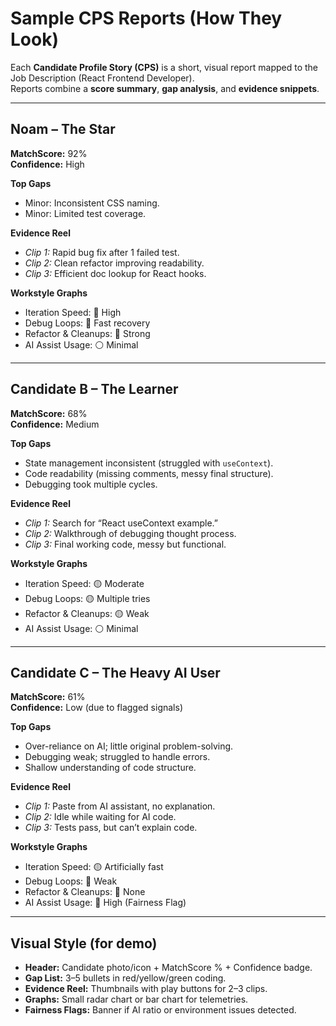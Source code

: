 # Sample CPS Reports (How They Look)

Each **Candidate Profile Story (CPS)** is a short, visual report mapped to the Job Description (React Frontend Developer).  
Reports combine a **score summary**, **gap analysis**, and **evidence snippets**.

---

## Noam – The Star

**MatchScore:** 92%  
**Confidence:** High  

**Top Gaps**
- Minor: Inconsistent CSS naming.  
- Minor: Limited test coverage.  

**Evidence Reel**
- *Clip 1:* Rapid bug fix after 1 failed test.  
- *Clip 2:* Clean refactor improving readability.  
- *Clip 3:* Efficient doc lookup for React hooks.  

**Workstyle Graphs**
- Iteration Speed: 🔵 High  
- Debug Loops: 🔵 Fast recovery  
- Refactor & Cleanups: 🔵 Strong  
- AI Assist Usage: ⚪ Minimal  

---

## Candidate B – The Learner

**MatchScore:** 68%  
**Confidence:** Medium  

**Top Gaps**
- State management inconsistent (struggled with `useContext`).  
- Code readability (missing comments, messy final structure).  
- Debugging took multiple cycles.  

**Evidence Reel**
- *Clip 1:* Search for “React useContext example.”  
- *Clip 2:* Walkthrough of debugging thought process.  
- *Clip 3:* Final working code, messy but functional.  

**Workstyle Graphs**
- Iteration Speed: 🟡 Moderate  
- Debug Loops: 🟡 Multiple tries  
- Refactor & Cleanups: 🟡 Weak  
- AI Assist Usage: ⚪ Minimal  

---

## Candidate C – The Heavy AI User

**MatchScore:** 61%  
**Confidence:** Low (due to flagged signals)  

**Top Gaps**
- Over-reliance on AI; little original problem-solving.  
- Debugging weak; struggled to handle errors.  
- Shallow understanding of code structure.  

**Evidence Reel**
- *Clip 1:* Paste from AI assistant, no explanation.  
- *Clip 2:* Idle while waiting for AI code.  
- *Clip 3:* Tests pass, but can’t explain code.  

**Workstyle Graphs**
- Iteration Speed: 🟡 Artificially fast  
- Debug Loops: 🔴 Weak  
- Refactor & Cleanups: 🔴 None  
- AI Assist Usage: 🔴 High (Fairness Flag)  

---

## Visual Style (for demo)

- **Header:** Candidate photo/icon + MatchScore % + Confidence badge.  
- **Gap List:** 3–5 bullets in red/yellow/green coding.  
- **Evidence Reel:** Thumbnails with play buttons for 2–3 clips.  
- **Graphs:** Small radar chart or bar chart for telemetries.  
- **Fairness Flags:** Banner if AI ratio or environment issues detected.  
